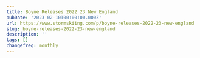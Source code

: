 ```yaml
---
title: Boyne Releases 2022 23 New England
pubDate: '2023-02-10T00:00:00.000Z'
url: https://www.stormskiing.com/p/boyne-releases-2022-23-new-england
slug: boyne-releases-2022-23-new-england
description: ''
tags: []
changefreq: monthly
---
```


<!-- Add post content below -->
